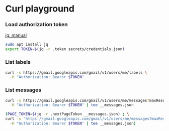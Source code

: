 # Curl playground

### Load authorization token
[jq: manual](https://jqlang.github.io/jq/manual/)  
```bash
sudo apt install jq
export TOKEN=$(jq -r .token secrets/credentials.json)
```
### List labels
```bash
curl -s https://gmail.googleapis.com/gmail/v1/users/me/labels \
  -H "Authorization: Bearer $TOKEN" 
```
### List messages
```bash
curl -s https://gmail.googleapis.com/gmail/v1/users/me/messages?maxResults=5 \
  -H "Authorization: Bearer $TOKEN" | tee __messages.json

(PAGE_TOKEN=$(jq -r .nextPageToken __messages.json) ; \
curl -s "https://gmail.googleapis.com/gmail/v1/users/me/messages?maxResults=5&pageToken=$PAGE_TOKEN" \
  -H "Authorization: Bearer $TOKEN" | tee __messages.json)
```

